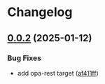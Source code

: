 # Changelog

## [0.0.2](https://github.com/abinnovision/cross-policy/compare/target-opa-rest-v0.0.1...target-opa-rest-v0.0.2) (2025-01-12)


### Bug Fixes

* add opa-rest target ([af411ff](https://github.com/abinnovision/cross-policy/commit/af411ff7dd44b1c4e7ec9e5cb3a4483f86bfbe02))
